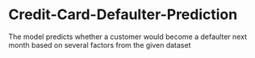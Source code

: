 # Credit-Card-Defaulter-Prediction
The model predicts whether a customer would become a defaulter next month based on several factors from the given dataset
